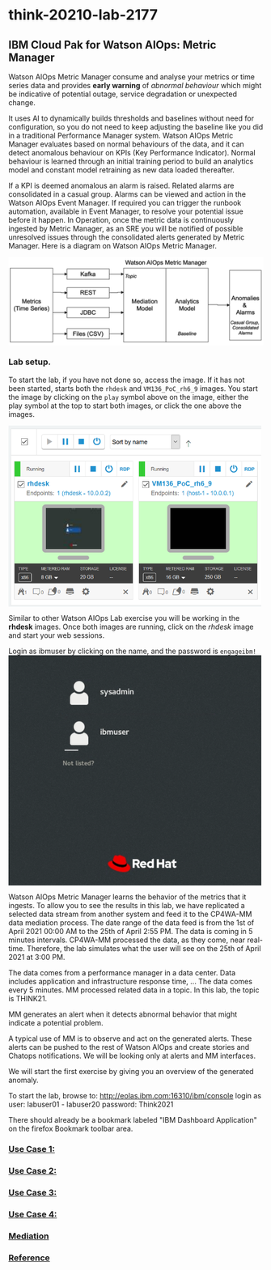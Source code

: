 # think-20210-lab-2177
## IBM Cloud Pak for Watson AIOps: Metric Manager

Watson AIOps Metric Manager consume and analyse your metrics or time series data and provides **early warning** of *abnormal behaviour* which might be indicative of potential outage, service degradation or unexpected change. 

It uses AI to dynamically builds thresholds and baselines without need for configuration, so you do not need to keep adjusting the baseline like you did in a traditional Performance Manager system.
Watson AIOps Metric Manager evaluates based on normal behaviours of the data, and it can detect anomalous behaviour on KPIs (Key Performance Indicator). Normal behaviour is learned through an initial training period to build an analytics model and constant model retraining as new data loaded thereafter. 

If a KPI is deemed anomalous an alarm is raised. Related alarms are consolidated in a casual group. Alarms can be viewed and action in the Watson AIOps Event Manager. If required you can trigger the runbook automation, available in Event Manager, to resolve your potential issue before it happen.
In Operation, once the metric data is continuously ingested by Metric Manager, as an SRE you will be notified of possible unresolved issues through the consolidated alerts generated by Metric Manager. 
Here is a diagram on Watson AIOps Metric Manager.

<img src="./images/mm01.png" alt="Watson AIOps Metric Manager" width="800" align="center"/>

### Lab setup.

To start the lab, if you have not done so, access the image.  If it has not been started, starts both the `rhdesk` and `VM136_PoC_rh6_9` images. You start the image by clicking on the `play` symbol above on the image, either the play symbol at the top to start both images, or click the one above the images. 

<img src="./images/mm02.png" alt="Watson AIOps Lab images" width="500" align="center"/>

Similar to other Watson AIOps Lab exercise you will be working in the __rhdesk__ images.
Once both images are running, click on the _rhdesk_ image and start your web sessions.


Login as ibmuser by clicking on the name, and the password is `engageibm!`
<img src="./images/mm03.png" alt="Watson AIOps Lab images" width="500" align="center"/>


Watson AIOps Metric Manager learns the behavior of the metrics that it ingests. To allow you to see the results in this lab, we have replicated a selected data stream from another system and feed it to the CP4WA-MM data mediation process.  The date range of the data feed is from the 1st of April 2021 00:00 AM to the 25th of April 2:55 PM. The data is coming in 5 minutes intervals. CP4WA-MM processed the data, as they come, near real-time. Therefore, the lab simulates what the user will see on the 25th of April 2021 at 3:00 PM.

The data comes from a performance manager in a data center.  Data includes application and infrastructure response time,   ...
The data comes every 5 minutes.  MM processed related data in a topic.  In this lab, the topic is THINK21.

MM generates an alert when it detects abnormal behavior that might indicate a potential problem. 

A typical use of MM is to observe and act on the generated alerts.  These alerts can be pushed to the rest of Watson AIOps and create stories and Chatops notifications.  We will be looking only at alerts and MM interfaces.

We will start the first exercise by giving you an overview of the generated anomaly.

To start the lab, browse to:
http://eolas.ibm.com:16310/ibm/console
login as user: labuser01 - labuser20
password: Think2021

There should already be a bookmark labeled "IBM Dashboard Application" on the firefox Bookmark toolbar area.

### [Use Case 1:](./uc1/)

### [Use Case 2:](./uc2/)

### [Use Case 3:](./uc3/)

### [Use Case 4:](./uc4/)

### [Mediation](./mediation/)

### [Reference](./ref/)